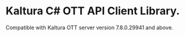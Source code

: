 # Kaltura C# OTT API Client Library.
Compatible with Kaltura OTT server version 7.8.0.29941 and above.
